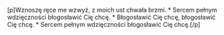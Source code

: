 [p]Wznoszę ręce me wzwyż, z moich ust chwała brzmi. * Sercem pełnym wdzięczności błogosławić Cię chcę. * Błogosławić Cię chcę, błogosławić Cię chcę. * Sercem pełnym wdzięczności błogosławić Cię chcę.[/p]